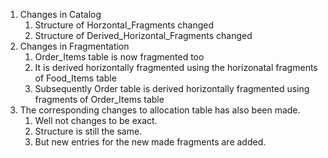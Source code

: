 1. Changes in Catalog
    1. Structure of Horzontal_Fragments changed
    1. Structure of Derived_Horizontal_Fragments changed
1. Changes in Fragmentation
    1. Order_Items table is now fragmented too
    1. It is derived horizontally fragmented using the horizonatal fragments of Food_Items table
    1. Subsequently Order table is derived horizontally fragmented using fragments of Order_Items table
1. The corresponding changes to allocation table has also been made.
    1. Well not changes to be exact.
    1. Structure is still the same.
    1. But new entries for the new made fragments are added.